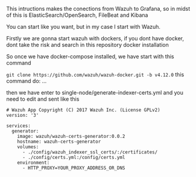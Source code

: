 This intructions makes the conections from Wazuh to Grafana, so in midst of this is ElasticSearch/OpenSearch, FileBeat and Kibana

You can start like you want, but in my case I start with Wazuh.

Firstly we are gonna start wazuh with dockers, if you dont have docker, dont take the risk and search in this repository docker installation

So once we have docker-compose installed, we have start with this command 

``` git clone https://github.com/wazuh/wazuh-docker.git -b v4.12.0 ```
this command do: ...

then we have
enter to single-node/generate-indexer-certs.yml
and you need to edit and sent like this
```
# Wazuh App Copyright (C) 2017 Wazuh Inc. (License GPLv2)
version: '3'

services:
  generator:
    image: wazuh/wazuh-certs-generator:0.0.2
    hostname: wazuh-certs-generator
    volumes:
      - ./config/wazuh_indexer_ssl_certs/:/certificates/
      - ./config/certs.yml:/config/certs.yml
    environment:
      - HTTP_PROXY=YOUR_PROXY_ADDRESS_OR_DNS
```

